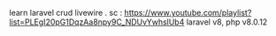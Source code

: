 learn laravel crud livewire .
sc : https://www.youtube.com/playlist?list=PLEgI20pG1DqzAa8npy9C_NDUvYwhslUb4
laravel v8, php v8.0.12
